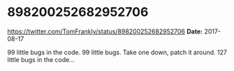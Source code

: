 # 898200252682952706
https://twitter.com/TomFrankly/status/898200252682952706
**Date:** 2017-08-17

99 little bugs in the code.
99 little bugs.
Take one down, patch it around.
127 little bugs in the code...

